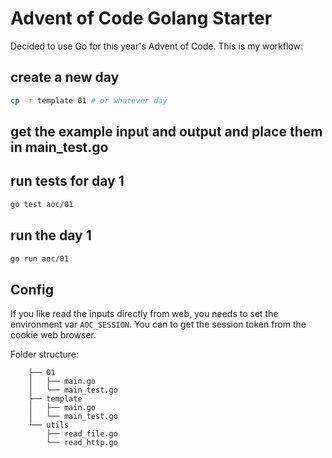 # Advent of Code Golang Starter

Decided to use Go for this year's Advent of Code. This is my workflow:

## create a new day

```bash
cp -r template 01 # or whatever day
```

## get the example input and output and place them in main_test.go

## run tests for day 1

```bash
go test aoc/01
```

## run the day 1

```bash
go run aoc/01
```

## Config

If you like read the inputs directly from web, you needs to set the environment
var `AOC_SESSION`. You can to get the session token from the cookie web browser.

Folder structure:

```text
    ├── 01
    │   ├── main.go
    │   └── main_test.go
    ├── template
    │   ├── main.go
    │   └── main_test.go
    └── utils
        ├── read_file.go
        └── read_http.go
```
